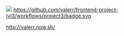 <a href="https://codeclimate.com/github/valerr/frontend-project-lvl3/maintainability"><img src="https://api.codeclimate.com/v1/badges/e300a57560e0ed346838/maintainability" /></a>
https://github.com/valerr/frontend-project-lvl3/workflows/project3/badge.svg

http://valerr.now.sh/


